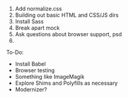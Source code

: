1. Add normalize.css
2. Building out basic HTML and CSS/JS dirs
3. Install Sass
4. Break apart mock
5. Ask questions about browser support, psd
6. 





To-Do:
* Install Babel
* Browser testing
* Something like ImageMagik
* Explore Shims and Polyfills as necessary
* Modernizer?